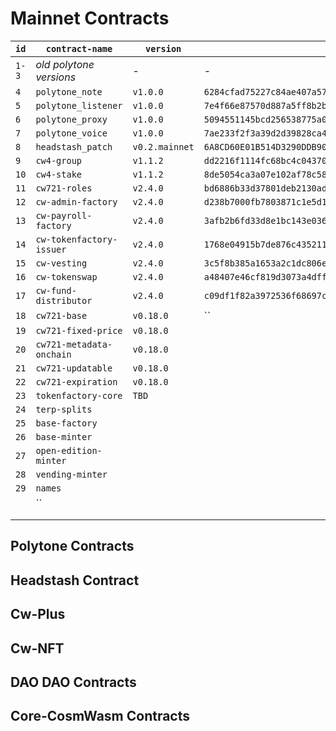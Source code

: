 # Mainnet Contracts

| `id` |  `contract-name`     | `version`  |  `hash`  | `description`  |
|--------|------|---|---|---|
|    `1-3`    |  *old polytone versions*    | -  |  - | -  |
|    `4`    |   `polytone_note`          | `v1.0.0`   | `6284cfad75227c84ae407a57072bd7c3a599b31dd6c67d0a5e0a72fa9447a33f`  |   |
|    `5`    |   `polytone_listener`      |  `v1.0.0`  |  `7e4f66e87570d887a5ff8b2b1dcb5c5e254abeadef11a9f1ed517d90fa015481` |   |
|    `6`    |   `polytone_proxy`         | `v1.0.0`   | `5094551145bcd256538775a0611ce9e88f8d7a182a06f082f901ffed9184bb5a`  |   |
|    `7`    |   `polytone_voice`         | `v1.0.0`   | `7ae233f2f3a39d2d39828ca47e981a38a073435551646f8f6320c0fbb23e8c96`  |   |
|    `8`    |   `headstash_patch`        | `v0.2.mainnet`  | `6A8CD60E01B514D3290DDB906F5940362EF3B593C839CBAB8F07C5E6A3D8EBA6`  |   |
|    `9`    |   `cw4-group`              |  `v1.1.2`  |  `dd2216f1114fc68bc4c043701b02e55ce3e5598cdeb616985388215a400db277` |   |
|   `10`    |   `cw4-stake`              |  `v1.1.2`  | `8de5054ca3a07e102af78c58031e72c13087ce520521414eaed1b388948a68c6`  |   |
|   `11`    |   `cw721-roles`            |  `v2.4.0`  |  `bd6886b33d37801deb2130ad78db3e48a7a592dd265600d459888ffaf49cd128` |   |
|   `12`    |   `cw-admin-factory`       | `v2.4.0`   |  `d238b7000fb7803871c1e5d1d5143388386fd5ebcfe941572422970849ca3328` |   |
|   `13`    |   `cw-payroll-factory`     | `v2.4.0`   | `3afb2b6fd33d8e1bc143e03677cc45b5c4ff62c4e045a24582e580b030cb9c83`  |   |
|   `14`    |   `cw-tokenfactory-issuer` | `v2.4.0`   | `1768e04915b7de876c4352112c1b19bdf1a6f8590cf61626113aae521ba66ee1`  |   |
|   `15`    |   `cw-vesting`             |  `v2.4.0`  |  `3c5f8b385a1653a2c1dc806e4fdddb81c25bc53466f49c1d22f7880d08fd0d93` |   |
|   `16`    |   `cw-tokenswap`           |  `v2.4.0`  |  `a48407e46cf819d3073a4dff1c013fb008da49da1327ffffbb1d79ca89806520` |   |
|   `17`    |   `cw-fund-distributor`    | `v2.4.0`   |  `c09df1f82a3972536f68697c86f6c3facc3b810b862fd43f8045379008aba0d8` |   |
|   `18`    |   `cw721-base`             | `v0.18.0`  |  `` |   |
|   `19`    |   `cw721-fixed-price`      | `v0.18.0`  |   |   |
|   `20`    |   `cw721-metadata-onchain` | `v0.18.0`  |   |   |
|   `21`    |   `cw721-updatable`        | `v0.18.0`  |   |   |
|   `22`    |   `cw721-expiration`       |  `v0.18.0` |   |   |
|   `23`    |   `tokenfactory-core`      | `TBD`  |   |   |
|   `24`    |   `terp-splits`            |   |   |   |
|   `25`    |   `base-factory`           |   |   |   |
|   `26`    |   `base-minter`            |   |   |   |
|   `27`    |   `open-edition-minter`    |   |   |   |
|   `28`    |   `vending-minter`         |   |   |   |
|   `29`    |   `names`                  |   |   |   |
|       |   ``   |   |   |   |
|       |      |   |   |   |
|       |      |   |   |   |

## Polytone Contracts

## Headstash Contract

## Cw-Plus

## Cw-NFT

## DAO DAO Contracts

## Core-CosmWasm Contracts
